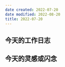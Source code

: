 ```yaml
---
date created: 2022-07-20
date modified: 2022-08-20
title: 2022-07-20
---
```


## 今天的工作日志

## 今天的灵感或闪念
